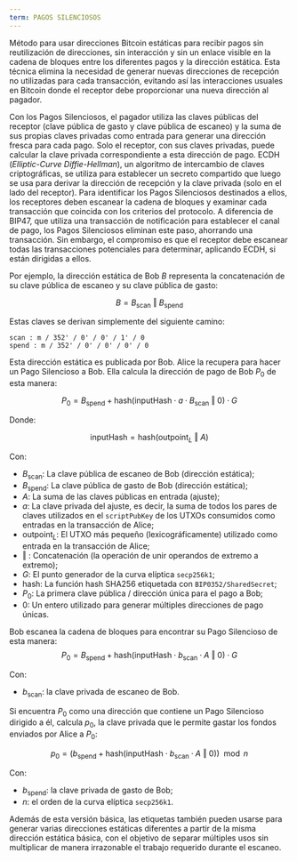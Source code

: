 ```yaml
---
term: PAGOS SILENCIOSOS
---
```


Método para usar direcciones Bitcoin estáticas para recibir pagos sin reutilización de direcciones, sin interacción y sin un enlace visible en la cadena de bloques entre los diferentes pagos y la dirección estática. Esta técnica elimina la necesidad de generar nuevas direcciones de recepción no utilizadas para cada transacción, evitando así las interacciones usuales en Bitcoin donde el receptor debe proporcionar una nueva dirección al pagador.

Con los Pagos Silenciosos, el pagador utiliza las claves públicas del receptor (clave pública de gasto y clave pública de escaneo) y la suma de sus propias claves privadas como entrada para generar una dirección fresca para cada pago. Solo el receptor, con sus claves privadas, puede calcular la clave privada correspondiente a esta dirección de pago. ECDH (*Elliptic-Curve Diffie-Hellman*), un algoritmo de intercambio de claves criptográficas, se utiliza para establecer un secreto compartido que luego se usa para derivar la dirección de recepción y la clave privada (solo en el lado del receptor). Para identificar los Pagos Silenciosos destinados a ellos, los receptores deben escanear la cadena de bloques y examinar cada transacción que coincida con los criterios del protocolo. A diferencia de BIP47, que utiliza una transacción de notificación para establecer el canal de pago, los Pagos Silenciosos eliminan este paso, ahorrando una transacción. Sin embargo, el compromiso es que el receptor debe escanear todas las transacciones potenciales para determinar, aplicando ECDH, si están dirigidas a ellos.

Por ejemplo, la dirección estática de Bob $B$ representa la concatenación de su clave pública de escaneo y su clave pública de gasto:

$$ B = B_{\text{scan}} \text{ ‖ } B_{\text{spend}} $$

Estas claves se derivan simplemente del siguiente camino:

```text
scan : m / 352' / 0' / 0' / 1' / 0
spend : m / 352' / 0' / 0' / 0' / 0
```

Esta dirección estática es publicada por Bob. Alice la recupera para hacer un Pago Silencioso a Bob. Ella calcula la dirección de pago de Bob $P_0$ de esta manera:

$$  P_0 = B_{\text{spend}} + \text{hash}(\text{inputHash} \cdot a \cdot B_{\text{scan}} \text{ ‖ } 0) \cdot G  $$

Donde:

$$  \text{inputHash} = \text{hash}(\text{outpoint}_L \text{ ‖ } A)  $$

Con:
* $B_{\text{scan}}$: La clave pública de escaneo de Bob (dirección estática);
* $B_{\text{spend}}$: La clave pública de gasto de Bob (dirección estática);
* $A$: La suma de las claves públicas en entrada (ajuste);
* $a$: La clave privada del ajuste, es decir, la suma de todos los pares de claves utilizados en el `scriptPubKey` de los UTXOs consumidos como entradas en la transacción de Alice;
* $\text{outpoint}_L$: El UTXO más pequeño (lexicográficamente) utilizado como entrada en la transacción de Alice;
* $\text{ ‖ }$: Concatenación (la operación de unir operandos de extremo a extremo);
* $G$: El punto generador de la curva elíptica `secp256k1`;
* $\text{hash}$: La función hash SHA256 etiquetada con `BIP0352/SharedSecret`;
* $P_0$: La primera clave pública / dirección única para el pago a Bob;
* $0$: Un entero utilizado para generar múltiples direcciones de pago únicas.

Bob escanea la cadena de bloques para encontrar su Pago Silencioso de esta manera:
$$  P_0 = B_{\text{spend}} + \text{hash}(\text{inputHash} \cdot b_{\text{scan}} \cdot A \text{ ‖ } 0) \cdot G  $$

Con:
* $b_{\text{scan}}$: la clave privada de escaneo de Bob.

Si encuentra $P_0$ como una dirección que contiene un Pago Silencioso dirigido a él, calcula $p_0$, la clave privada que le permite gastar los fondos enviados por Alice a $P_0$:

$$ p_0 = (b_{\text{spend}} + \text{hash}(\text{inputHash} \cdot b_{\text{scan}} \cdot A \text{ ‖ } 0)) \mod n $$

Con:
* $b_{\text{spend}}$: la clave privada de gasto de Bob;
* $n$: el orden de la curva elíptica `secp256k1`.

Además de esta versión básica, las etiquetas también pueden usarse para generar varias direcciones estáticas diferentes a partir de la misma dirección estática básica, con el objetivo de separar múltiples usos sin multiplicar de manera irrazonable el trabajo requerido durante el escaneo.